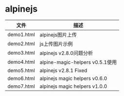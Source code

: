 # alpinejs

| 文件 | 描述  |
| ------------ | ------------ |
| demo1.html | alpinejs图片上传 |
| demo2.html | js上传图片示例 |
| demo3.html | alpinejs v2.8.0问题分析 |
| demo4.html | alpine-magic-helpers v0.5.1使用 |
| demo5.html | alpinejs v2.8.1 Fixed|
| demo6.html | alpinejs magic helpers v0.6.0 |
| demo7.html | alpinejs magic helpers v1.0.0 |


